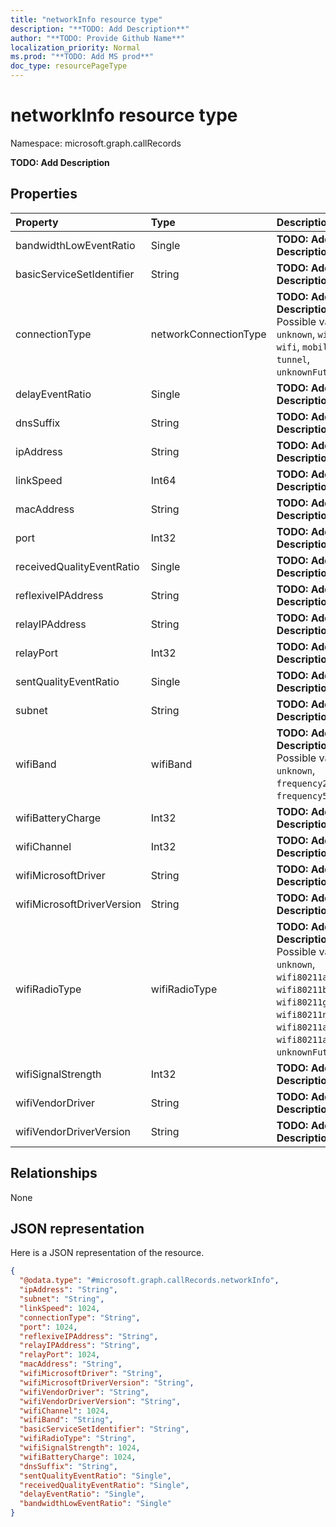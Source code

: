 ```yaml
---
title: "networkInfo resource type"
description: "**TODO: Add Description**"
author: "**TODO: Provide Github Name**"
localization_priority: Normal
ms.prod: "**TODO: Add MS prod**"
doc_type: resourcePageType
---
```


# networkInfo resource type


Namespace: microsoft.graph.callRecords

**TODO: Add Description**

## Properties
|Property|Type|Description|
|:---|:---|:---|
|bandwidthLowEventRatio|Single|**TODO: Add Description**|
|basicServiceSetIdentifier|String|**TODO: Add Description**|
|connectionType|networkConnectionType|**TODO: Add Description**. Possible values are: `unknown`, `wired`, `wifi`, `mobile`, `tunnel`, `unknownFutureValue`.|
|delayEventRatio|Single|**TODO: Add Description**|
|dnsSuffix|String|**TODO: Add Description**|
|ipAddress|String|**TODO: Add Description**|
|linkSpeed|Int64|**TODO: Add Description**|
|macAddress|String|**TODO: Add Description**|
|port|Int32|**TODO: Add Description**|
|receivedQualityEventRatio|Single|**TODO: Add Description**|
|reflexiveIPAddress|String|**TODO: Add Description**|
|relayIPAddress|String|**TODO: Add Description**|
|relayPort|Int32|**TODO: Add Description**|
|sentQualityEventRatio|Single|**TODO: Add Description**|
|subnet|String|**TODO: Add Description**|
|wifiBand|wifiBand|**TODO: Add Description**. Possible values are: `unknown`, `frequency24GHz`, `frequency50GHz`.|
|wifiBatteryCharge|Int32|**TODO: Add Description**|
|wifiChannel|Int32|**TODO: Add Description**|
|wifiMicrosoftDriver|String|**TODO: Add Description**|
|wifiMicrosoftDriverVersion|String|**TODO: Add Description**|
|wifiRadioType|wifiRadioType|**TODO: Add Description**. Possible values are: `unknown`, `wifi80211a`, `wifi80211b`, `wifi80211g`, `wifi80211n`, `wifi80211ac`, `wifi80211ax`, `unknownFutureValue`.|
|wifiSignalStrength|Int32|**TODO: Add Description**|
|wifiVendorDriver|String|**TODO: Add Description**|
|wifiVendorDriverVersion|String|**TODO: Add Description**|

## Relationships
None

## JSON representation
Here is a JSON representation of the resource.
<!-- {
  "blockType": "resource",
  "@odata.type": "microsoft.graph.callRecords.networkInfo"
}
-->
``` json
{
  "@odata.type": "#microsoft.graph.callRecords.networkInfo",
  "ipAddress": "String",
  "subnet": "String",
  "linkSpeed": 1024,
  "connectionType": "String",
  "port": 1024,
  "reflexiveIPAddress": "String",
  "relayIPAddress": "String",
  "relayPort": 1024,
  "macAddress": "String",
  "wifiMicrosoftDriver": "String",
  "wifiMicrosoftDriverVersion": "String",
  "wifiVendorDriver": "String",
  "wifiVendorDriverVersion": "String",
  "wifiChannel": 1024,
  "wifiBand": "String",
  "basicServiceSetIdentifier": "String",
  "wifiRadioType": "String",
  "wifiSignalStrength": 1024,
  "wifiBatteryCharge": 1024,
  "dnsSuffix": "String",
  "sentQualityEventRatio": "Single",
  "receivedQualityEventRatio": "Single",
  "delayEventRatio": "Single",
  "bandwidthLowEventRatio": "Single"
}
```

